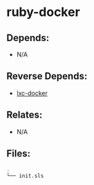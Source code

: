 # ruby-docker

## Depends:

  -  N/A

## Reverse Depends:

  -  [lxc-docker](/salt/lxc-docker)

## Relates:

  -  N/A

## Files:

```bash
.
└── init.sls
```
